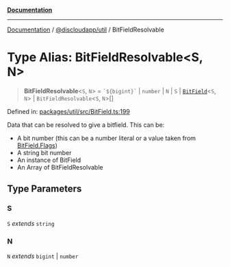 [**Documentation**](../../../README.md)

***

[Documentation](../../../packages.md) / [@discloudapp/util](../README.md) / BitFieldResolvable

# Type Alias: BitFieldResolvable\<S, N\>

> **BitFieldResolvable**\<`S`, `N`\> = `` `${bigint}` `` \| `number` \| `N` \| `S` \| [`BitField`](../classes/BitField.md)\<`S`, `N`\> \| `BitFieldResolvable`\<`S`, `N`\>[]

Defined in: [packages/util/src/BitField.ts:199](https://github.com/discloud/discloud.app/blob/ff86a7704bdfa4b9011141068419f0a48ab50b8b/packages/util/src/BitField.ts#L199)

Data that can be resolved to give a bitfield. This can be:
* A bit number (this can be a number literal or a value taken from [BitField.Flags](../classes/BitField.md#flags))
* A string bit number
* An instance of BitField
* An Array of BitFieldResolvable

## Type Parameters

### S

`S` *extends* `string`

### N

`N` *extends* `bigint` \| `number`
